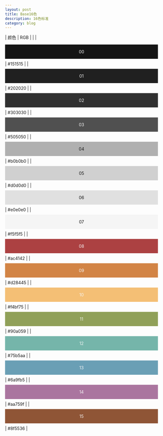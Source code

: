 ```yaml
---
layout: post
title: Base16色
description: 16色标准
category: blog
---
```


| 颜色 | RGB | 
|
| <div style="background-color:#151515;text-align:center;padding:15px;margin:8px 0px;color:#f5f5f5">00</div> | #151515 | 
| <div style="background-color:#202020;text-align:center;padding:15px;margin:8px 0px;color:#f5f5f5">01</div> | #202020 | 
| <div style="background-color:#303030;text-align:center;padding:15px;margin:8px 0px;color:#f5f5f5">02</div> | #303030 | 
| <div style="background-color:#505050;text-align:center;padding:15px;margin:8px 0px;color:#f5f5f5">03</div> | #505050 | 
| <div style="background-color:#b0b0b0;text-align:center;padding:15px;margin:8px 0px;color:#151515;">04</div> | #b0b0b0 | 
| <div style="background-color:#d0d0d0;text-align:center;padding:15px;margin:8px 0px;color:#151515;">05</div> | #d0d0d0 | 
| <div style="background-color:#e0e0e0;text-align:center;padding:15px;margin:8px 0px;color:#151515;">06</div> | #e0e0e0 | 
| <div style="background-color:#f5f5f5;text-align:center;padding:15px;margin:8px 0px;color:#151515;">07</div> | #f5f5f5 | 
| <div style="background-color:#ac4142;text-align:center;padding:15px;margin:8px 0px;color:#f5f5f5;">08</div> | #ac4142 | 
| <div style="background-color:#d28445;text-align:center;padding:15px;margin:8px 0px;color:#f5f5f5;">09</div> | #d28445 | 
| <div style="background-color:#f4bf75;text-align:center;padding:15px;margin:8px 0px;color:#f5f5f5;">10</div> | #f4bf75 | 
| <div style="background-color:#90a059;text-align:center;padding:15px;margin:8px 0px;color:#f5f5f5;">11</div> | #90a059 | 
| <div style="background-color:#75b5aa;text-align:center;padding:15px;margin:8px 0px;color:#f5f5f5;">12</div> | #75b5aa | 
| <div style="background-color:#6a9fb5;text-align:center;padding:15px;margin:8px 0px;color:#f5f5f5;">13</div> | #6a9fb5 | 
| <div style="background-color:#aa759f;text-align:center;padding:15px;margin:8px 0px;color:#f5f5f5;">14</div> | #aa759f | 
| <div style="background-color:#8f5536;text-align:center;padding:15px;margin:8px 0px;color:#f5f5f5;">15</div> | #8f5536 | 
 